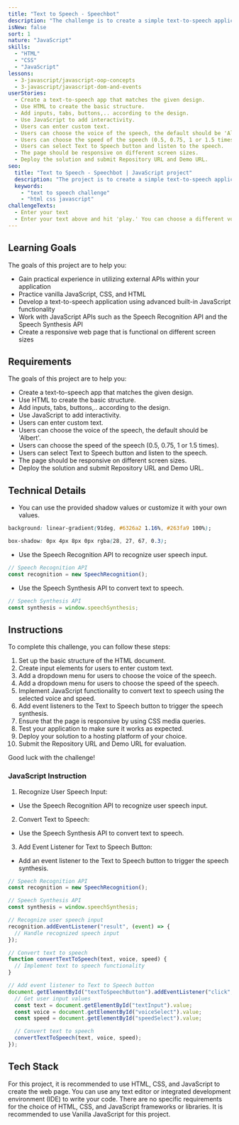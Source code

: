 ```yaml
---
title: "Text to Speech - Speechbot"
description: "The challenge is to create a simple text-to-speech application using advanced built-in JavaScript functionality. This involves working with JavaScript APIs such as the Speech Recognition API and the Speech Synthesis API."
isNew: false
sort: 1
nature: "JavaScript"
skills:
  - "HTML"
  - "CSS"
  - "JavaScript"
lessons:
  - 3-javascript/javascript-oop-concepts
  - 3-javascript/javascript-dom-and-events
userStories:
  - Create a text-to-speech app that matches the given design.
  - Use HTML to create the basic structure.
  - Add inputs, tabs, buttons,.. according to the design.
  - Use JavaScript to add interactivity.
  - Users can enter custom text.
  - Users can choose the voice of the speech, the default should be 'Albert'.
  - Users can choose the speed of the speech (0.5, 0.75, 1 or 1.5 times).
  - Users can select Text to Speech button and listen to the speech.
  - The page should be responsive on different screen sizes.
  - Deploy the solution and submit Repository URL and Demo URL.
seo:
  title: "Text to Speech - Speechbot | JavaScript project"
  description: "The project is to create a simple text-to-speech application using advanced built-in JavaScript functionality. This involves working with JavaScript APIs such as the Speech Recognition API and the Speech Synthesis API. Create a text-to-speech app that matches the given design."
  keywords:
    - "text to speech challenge"
    - "html css javascript"
challengeTexts:
  - Enter your text
  - Enter your text above and hit 'play.' You can choose a different voice by selecting an option from the dropdown menu.
---
```


## Learning Goals

The goals of this project are to help you:

- Gain practical experience in utilizing external APIs within your application
- Practice vanilla JavaScript, CSS, and HTML
- Develop a text-to-speech application using advanced built-in JavaScript functionality
- Work with JavaScript APIs such as the Speech Recognition API and the Speech Synthesis API
- Create a responsive web page that is functional on different screen sizes

## Requirements

The goals of this project are to help you:

- Create a text-to-speech app that matches the given design.
- Use HTML to create the basic structure.
- Add inputs, tabs, buttons,.. according to the design.
- Use JavaScript to add interactivity.
- Users can enter custom text.
- Users can choose the voice of the speech, the default should be 'Albert'.
- Users can choose the speed of the speech (0.5, 0.75, 1 or 1.5 times).
- Users can select Text to Speech button and listen to the speech.
- The page should be responsive on different screen sizes.
- Deploy the solution and submit Repository URL and Demo URL.

## Technical Details

- You can use the provided shadow values or customize it with your own values.

```css
background: linear-gradient(91deg, #6326a2 1.16%, #263fa9 100%);

box-shadow: 0px 4px 8px 0px rgba(28, 27, 67, 0.3);
```

- Use the Speech Recognition API to recognize user speech input.

```javascript
// Speech Recognition API
const recognition = new SpeechRecognition();
```

- Use the Speech Synthesis API to convert text to speech.

```javascript
// Speech Synthesis API
const synthesis = window.speechSynthesis;
```

## Instructions

To complete this challenge, you can follow these steps:

1. Set up the basic structure of the HTML document.
2. Create input elements for users to enter custom text.
3. Add a dropdown menu for users to choose the voice of the speech.
4. Add a dropdown menu for users to choose the speed of the speech.
5. Implement JavaScript functionality to convert text to speech using the selected voice and speed.
6. Add event listeners to the Text to Speech button to trigger the speech synthesis.
7. Ensure that the page is responsive by using CSS media queries.
8. Test your application to make sure it works as expected.
9. Deploy your solution to a hosting platform of your choice.
10. Submit the Repository URL and Demo URL for evaluation.

Good luck with the challenge!

### JavaScript Instruction

1. Recognize User Speech Input:

- Use the Speech Recognition API to recognize user speech input.

2. Convert Text to Speech:

- Use the Speech Synthesis API to convert text to speech.

3. Add Event Listener for Text to Speech Button:

- Add an event listener to the Text to Speech button to trigger the speech synthesis.

```javascript
// Speech Recognition API
const recognition = new SpeechRecognition();

// Speech Synthesis API
const synthesis = window.speechSynthesis;

// Recognize user speech input
recognition.addEventListener("result", (event) => {
  // Handle recognized speech input
});

// Convert text to speech
function convertTextToSpeech(text, voice, speed) {
  // Implement text to speech functionality
}

// Add event listener to Text to Speech button
document.getElementById("textToSpeechButton").addEventListener("click", () => {
  // Get user input values
  const text = document.getElementById("textInput").value;
  const voice = document.getElementById("voiceSelect").value;
  const speed = document.getElementById("speedSelect").value;

  // Convert text to speech
  convertTextToSpeech(text, voice, speed);
});
```

## Tech Stack

For this project, it is recommended to use HTML, CSS, and JavaScript to create the web page. You can use any text editor or integrated development environment (IDE) to write your code. There are no specific requirements for the choice of HTML, CSS, and JavaScript frameworks or libraries. It is recommended to use Vanilla JavaScript for this project.
